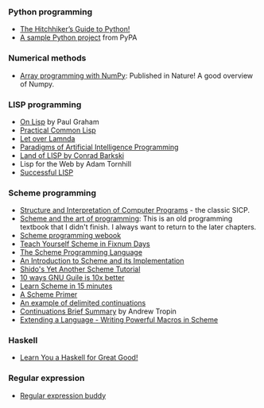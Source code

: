 ### Python programming
- [The Hitchhiker’s Guide to Python!](https://docs.python-guide.org)
- [A sample Python project](https://github.com/pypa/sampleproject) from PyPA

### Numerical methods 
- [Array programming with NumPy](https://www.nature.com/articles/s41586-020-2649-2): Published in Nature! A good overview of Numpy.

### LISP programming
- [On Lisp](https://sep.yimg.com/ty/cdn/paulgraham/onlisp.ps?t=1595850613&) by Paul Graham
- [Practical Common Lisp](http://www.gigamonkeys.com/book/)
- [Let over Lamnda](https://letoverlambda.com/index.cl/toc)
- [Paradigms of Artificial Intelligence Programming](https://github.com/norvig/paip-lisp)
- [Land of LISP by Conrad Barkski](http://landoflisp.com)
- Lisp for the Web by Adam Tornhill
- [Successful LISP](https://dept-info.labri.fr/~strandh/Teaching/PFS/Common/David-Lamkins/contents.html)
 
### Scheme programming
- [Structure and Interpretation of Computer Programs](https://mitpress.mit.edu/sites/default/files/sicp/full-text/book/book-Z-H-4.html#%_toc_start) - the classic SICP.
- [Scheme and the art of programming](https://www.cs.unm.edu/~williams/cs357/springer-friedman.pdf): This is an old programming textbook that I didn't finish. I always want to return to the later chapters.
- [Scheme programming webook](https://en.wikibooks.org/wiki/Scheme_Programming)
- [Teach Yourself Scheme in Fixnum Days](https://ds26gte.github.io/tyscheme/index-Z-H-1.html#TAG:__tex2page_toc)
- [The Scheme Programming Language](https://www.scheme.com/tspl4/)
- [An Introduction to Scheme and its Implementation](https://icem.folkwang-uni.de/~finnendahl/cm_kurse/doc/schintro/schintro_toc.html)
- [Shido's Yet Another Scheme Tutorial](https://www.shido.info/lisp/idx_scm_e.html)
- [10 ways GNU Guile is 10x better](https://www.draketo.de/software/guile-10x.html)
- [Learn Scheme in 15 minutes](https://artanis.dev/scheme.html)
- [A Scheme Primer](https://spritely.institute/static/papers/scheme-primer.html)
- [An example of delimited continuations](https://wingolog.org/archives/2011/08/30/the-gnu-extension-language)
- [Continuations Brief Summary](http://trop.in/blog/continuations-brief-summary) by Andrew Tropin
- [Extending a Language - Writing Powerful Macros in Scheme](https://mnieper.github.io/scheme-macros/README.html)

### Haskell
- [Learn You a Haskell for Great Good!](http://learnyouahaskell.com/chapters)

### Regular expression
- [Regular expression buddy](http://www.regular-expressions.info/tutorial.html)
